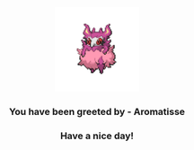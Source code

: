 <p align="center">
            <img src="https://raw.githubusercontent.com/PokeAPI/sprites/master/sprites/pokemon/683.png" width="150" height="150">
          </p>
          <h3 align="center">You have been greeted by - <b>Aromatisse</b></h3>
          <h3 align="center">Have a nice day!</h3>
        